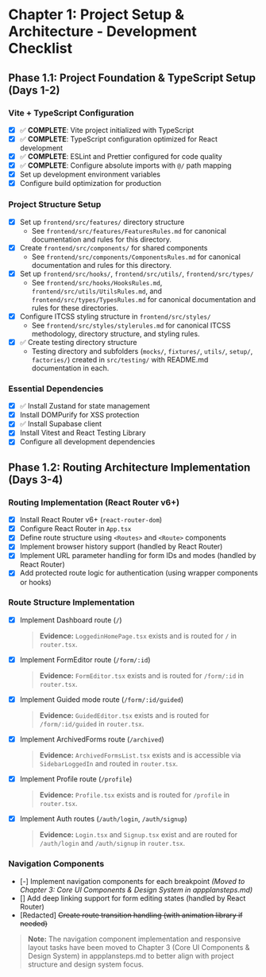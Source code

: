 # Chapter 1: Project Setup & Architecture - Development Checklist

## Phase 1.1: Project Foundation & TypeScript Setup (Days 1-2)

### Vite + TypeScript Configuration

- [x] ✅ **COMPLETE**: Vite project initialized with TypeScript
- [x] ✅ **COMPLETE**: TypeScript configuration optimized for React development
- [x] ✅ **COMPLETE**: ESLint and Prettier configured for code quality
- [x] ✅ **COMPLETE**: Configure absolute imports with `@/` path mapping
- [x] Set up development environment variables
- [x] Configure build optimization for production

### Project Structure Setup

- [x] Set up `frontend/src/features/` directory structure
  - See `frontend/src/features/FeaturesRules.md` for canonical documentation and rules for this directory.
- [x] Create `frontend/src/components/` for shared components
  - See `frontend/src/components/ComponentsRules.md` for canonical documentation and rules for this directory.
- [x] Set up `frontend/src/hooks/`, `frontend/src/utils/`, `frontend/src/types/`
  - See `frontend/src/hooks/HooksRules.md`, `frontend/src/utils/UtilsRules.md`, and `frontend/src/types/TypesRules.md` for canonical documentation and rules for these directories.
- [x] Configure ITCSS styling structure in `frontend/src/styles/`
  - See `frontend/src/styles/stylerules.md` for canonical ITCSS methodology, directory structure, and styling rules.
- [x] ✅ Create testing directory structure
  - Testing directory and subfolders (`mocks/`, `fixtures/`, `utils/`, `setup/`, `factories/`) created in `src/testing/` with README.md documentation in each.

### Essential Dependencies

- [x] ✅ Install Zustand for state management
- [x] Install DOMPurify for XSS protection
- [x] ✅ Install Supabase client
- [x] Install Vitest and React Testing Library
- [x] Configure all development dependencies

## Phase 1.2: Routing Architecture Implementation (Days 3-4)

### Routing Implementation (React Router v6+)

- [x] Install React Router v6+ (`react-router-dom`)
- [x] Configure React Router in `App.tsx`
- [x] Define route structure using `<Routes>` and `<Route>` components
- [x] Implement browser history support (handled by React Router)
- [x] Implement URL parameter handling for form IDs and modes (handled by React Router)
- [x] Add protected route logic for authentication (using wrapper components or hooks)

### Route Structure Implementation

- [x] Implement Dashboard route (`/`)
  > **Evidence:** `LoggedinHomePage.tsx` exists and is routed for `/` in `router.tsx`.
- [x] Implement FormEditor route (`/form/:id`)
  > **Evidence:** `FormEditor.tsx` exists and is routed for `/form/:id` in `router.tsx`.
- [x] Implement Guided mode route (`/form/:id/guided`)
  > **Evidence:** `GuidedEditor.tsx` exists and is routed for `/form/:id/guided` in `router.tsx`.
- [x] Implement ArchivedForms route (`/archived`)
  > **Evidence:** `ArchivedFormsList.tsx` exists and is accessible via `SidebarLoggedIn` and routed in `router.tsx`.
- [x] Implement Profile route (`/profile`)
  > **Evidence:** `Profile.tsx` exists and is routed for `/profile` in `router.tsx`.
- [x] Implement Auth routes (`/auth/login`, `/auth/signup`)
  > **Evidence:** `Login.tsx` and `Signup.tsx` exist and are routed for `/auth/login` and `/auth/signup` in `router.tsx`.

### Navigation Components

- [-] Implement navigation components for each breakpoint _(Moved to Chapter 3: Core UI Components & Design System in appplansteps.md)_
- [] Add deep linking support for form editing states (handled by React Router)
- [Redacted] ~~Create route transition handling (with animation library if needed)~~

> **Note:** The navigation component implementation and responsive layout tasks have been moved to Chapter 3 (Core UI Components & Design System) in appplansteps.md to better align with project structure and design system focus.

